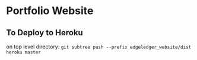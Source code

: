 # Portfolio Website

## To Deploy to Heroku

on top level directory:
`git subtree push --prefix edgeledger_website/dist heroku master`
